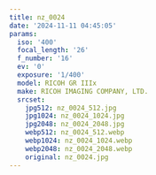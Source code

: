 ```yaml
---
title: nz_0024
date: '2024-11-11 04:45:05'
params:
  iso: '400'
  focal_length: '26'
  f_number: '16'
  ev: '0'
  exposure: '1/400'
  model: RICOH GR IIIx
  make: RICOH IMAGING COMPANY, LTD.
  srcset:
    jpg512: nz_0024_512.jpg
    jpg1024: nz_0024_1024.jpg
    jpg2048: nz_0024_2048.jpg
    webp512: nz_0024_512.webp
    webp1024: nz_0024_1024.webp
    webp2048: nz_0024_2048.webp
    original: nz_0024.jpg
---
```


